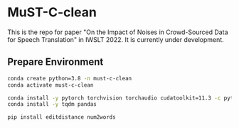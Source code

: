 # MuST-C-clean
This is the repo for paper "On the Impact of Noises in Crowd-Sourced Data for Speech Translation" in IWSLT 2022. It is currently under development.

## Prepare Environment

```bash
conda create python=3.8 -n must-c-clean
conda activate must-c-clean

conda install -y pytorch torchvision torchaudio cudatoolkit=11.3 -c pytorch
conda install -y tqdm pandas 

pip install editdistance num2words
```


